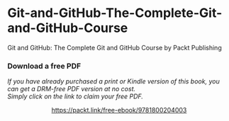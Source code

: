 # Git-and-GitHub-The-Complete-Git-and-GitHub-Course
Git and GitHub: The Complete Git and GitHub Course by Packt Publishing
### Download a free PDF

 <i>If you have already purchased a print or Kindle version of this book, you can get a DRM-free PDF version at no cost.<br>Simply click on the link to claim your free PDF.</i>
<p align="center"> <a href="https://packt.link/free-ebook/9781800204003">https://packt.link/free-ebook/9781800204003 </a> </p>